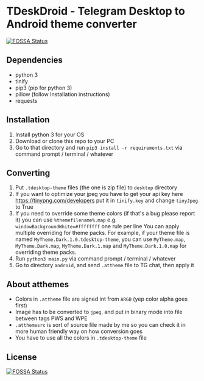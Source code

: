 # TDeskDroid - Telegram Desktop to Android theme converter
[![FOSSA Status](https://app.fossa.io/api/projects/git%2Bgithub.com%2FMrYadro%2FTDeskDroid.svg?type=shield)](https://app.fossa.io/projects/git%2Bgithub.com%2FMrYadro%2FTDeskDroid?ref=badge_shield)


## Dependencies
- python 3
- tinify
- pip3 (pip for python 3)
- pillow (follow Installation instructions)
- requests

## Installation
1. Install python 3 for your OS
2. Download or clone this repo to your PC
3. Go to that directory and run `pip3 install -r requirements.txt` via command prompt / terminal / whatever

## Converting
1. Put `.tdesktop-theme` files (the one is zip file) to `desktop` directory
2. If you want to optimize your jpeg you have to get your api key here https://tinypng.com/developers put it in `tinify.key` and change `tinyJpeg` to True
3. If you need to override some theme colors (if that's a bug please report it) you can use `%themefilename%.map` e.g. `windowBackgroundWhite=#ffffffff` one rule per line
   You can apply multiple overriding for theme packs. For example, if your theme file is named `MyTheme.Dark.1.0.tdesktop-theme`, you can use
   `MyTheme.map`, `MyTheme.Dark.map`, `MyTheme.Dark.1.map` and `MyTheme.Dark.1.0.map` for overriding theme packs.
4. Run `python3 main.py` via command prompt / terminal / whatever
5. Go to directory `android`, and send `.attheme` file to TG chat, then apply it

## About atthemes
- Colors in `.attheme` file are signed int from `ARGB` (yep color alpha goes first)
- Image has to be converted to `jpeg`, and put in binary mode into file between tags PWS and WPE
- `.atthemesrc` is sort of source file made by me so you can check it in more human friendly way on how conversion goes
- You have to use all the colors in `.tdesktop-theme` file


## License
[![FOSSA Status](https://app.fossa.io/api/projects/git%2Bgithub.com%2FMrYadro%2FTDeskDroid.svg?type=large)](https://app.fossa.io/projects/git%2Bgithub.com%2FMrYadro%2FTDeskDroid?ref=badge_large)